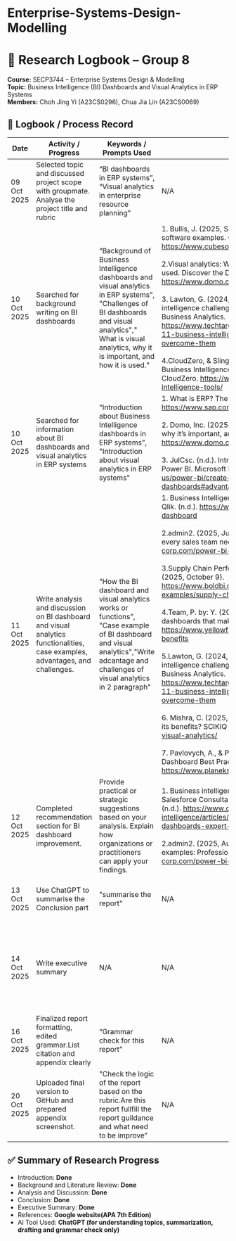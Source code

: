 # Enterprise-Systems-Design-Modelling

# 📘 Research Logbook – Group 8  
**Course:** SECP3744 – Enterprise Systems Design & Modelling  
**Topic:** Business Intelligence (BI) Dashboards and Visual Analytics in ERP Systems  
**Members:** Choh Jing Yi (A23CS0296), Chua Jia Lin (A23CS0069)  

## 🧾 Logbook / Process Record

| Date | Activity / Progress | Keywords / Prompts Used | References / Sources | Verification / Notes |
|------|---------------------|--------------------------|----------------------|----------------------|
| 09 Oct 2025 | Selected topic and discussed project scope with groupmate. Analyse the project title and rubric | “BI dashboards in ERP systems”, “Visual analytics in enterprise resource planning” | N/A | N/A |
| 10 Oct 2025 | Searched for background writing on BI dashboards | “Background of Business Intelligence dashboards and visual analytics in ERP systems”, "Challenges of BI dashboards and visual analytics"," What is visual analytics, why it is important, and how it is used." | 1. Bullis, J. (2025, September 12). 22 ERP systems and software examples. Cube Software. https://www.cubesoftware.com/blog/erp-system-examples<br><br> 2.Visual analytics: What it is, why it’s important, and how it’s used. Discover the Domo Data Experience Platform. (n.d.). https://www.domo.com/learn/article/visual-analytics<br><br> 3. Lawton, G. (2024, December 6). Top 12 business intelligence challenges to manage: TechTarget. Search Business Analytics. https://www.techtarget.com/searchbusinessanalytics/tip/Top-11-business-intelligence-challenges-and-how-to-overcome-them<br><br> 4.CloudZero, & Slingerland, C. (2024, October 16). 15 Cloud Business Intelligence Tools: Organized by category. CloudZero. https://www.cloudzero.com/blog/cloud-business-intelligence-tools/ | Checked abstracts and citation count on Google Scholar |
| 10 Oct 2025 | Searched for information about BI dashboards and visual analytics in ERP systems | “Introduction about Business Intelligence dashboards in ERP systems”, "Introduction about visual analytics in ERP systems" | 1. What is ERP? The Essential Guide  SAP. (n.d.). SAP. https://www.sap.com/products/erp/what-is-erp.html<br><br> 2. Domo, Inc. (2025e, August 29). Visual Analytics: what it is, why it’s important, and how it’s used. https://www.domo.com/learn/article/visual-analytics<br><br> 3. JulCsc. (n.d.). Intro to dashboards for Power BI designers - Power BI. Microsoft Learn. https://learn.microsoft.com/en-us/power-bi/create-reports/service-dashboards#advantages-of-dashboards|
| 11 Oct 2025 | Write analysis and discussion on BI dashboard and visual analytics functionalities, case examples, advantages, and challenges. | “How the BI dashboard and visual analytics works or functions”, "Case example of  BI dashboard and visual analytics","Write adcantage and challenges of visual analytics in 2 paragraph" | 1. Business Intelligence Dashboard: Definition & examples. Qlik. (n.d.). https://www.qlik.com/us/dashboard-examples/bi-dashboard<br><br> 2.admin2. (2025, June 25). 11 power bi sales dashboards every sales team needs. Vidi Corp. https://vidi-corp.com/power-bi-sales-dashboards/<br><br> 3.Supply Chain Performance: Dashboard examples. Bold BI. (2025, October 9). https://www.boldbi.com/resources/dashboard-examples/supply-chain/performance-dashboard/<br><br> 4.Team, P. by: Y. (2025, September 30). 15 benefits of BI dashboards that make work easier. Yellowfin BI. https://www.yellowfinbi.com/blog/bi-dashboards-business-benefits<br><br> 5.Lawton, G. (2024, December 6). Top 12 business intelligence challenges to manage: TechTarget. Search Business Analytics. https://www.techtarget.com/searchbusinessanalytics/tip/Top-11-business-intelligence-challenges-and-how-to-overcome-them <br><br>6. Mishra, C. (2025, October 10). What is Visual Analytics and its benefits? SCIKIQ Blog. https://scikiq.com/blog/what-is-visual-analytics/<br><br> 7. Pavlovych, A., & Pavlovych, A. (2024, December 5). 10 BI Dashboard Best Practices. PLANEKS. https://www.planeks.net/bi-dashboard-best-practices/ | Write report based on the key point on ChatGpt and Google website <br><br> |
| 12 Oct 2025 | Completed recommendation section for BI dashboard improvement. | Provide practical or strategic suggestions based on your analysis. Explain how organizations or practitioners can apply your findings. | 1. Business intelligence dashboards: Expert tips. Certified Salesforce Consultants  Marketing Cloud  Decision Foundry. (n.d.). https://www.decisionfoundry.com/business-intelligence/articles/unlocking-business-intelligence-dashboards-expert-tips/<br><br> 2.admin2. (2025, August 20). 22 power Bi Kpi dashboard examples: Professional templates. Vidi Corp. https://vidi-corp.com/power-bi-kpi-dashboard-examples/ | Write report based on the key point on ChatGpt and Google website |
| 13 Oct 2025 | Use ChatGPT to summarise the Conclusion part | "summarise the report" | N/A | Obtained brief summary about BI dashboards and visual analytics |
| 14 Oct 2025 | Write executive summary | N/A | N/A |  Highlighting the paper’s purpose, key findings or arguments, and main conclusions or recommendations based on understanding of the report |
| 16 Oct 2025 | Finalized report formatting, edited grammar.List citation and appendix clearly | “Grammar check for this report” | N/A | Verified together with teammate |
| 20 Oct 2025 | Uploaded final version to GitHub and prepared appendix screenshot. | "Check the logic of the report based on the rubric.Are this report fullfill the report guildance and what need to be improve" | N/A | Verified together with teammate |

## ✅ Summary of Research Progress
- Introduction: **Done**
- Background and Literature Review: **Done**
- Analysis and Discussion: **Done**
- Conclusion: **Done**
- Executive Summary: **Done**
- References: **Google website(APA 7th Edition)**
- AI Tool Used: **ChatGPT (for understanding topics, summarization, drafting and grammar check only)**
